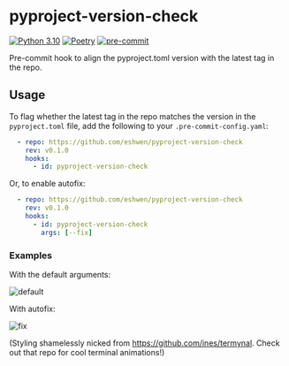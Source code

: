 # pyproject-version-check

[![Python 3.10](https://img.shields.io/badge/python-3.10-blue.svg)](https://www.python.org/downloads/release/python-31012/)
[![Poetry](https://img.shields.io/endpoint?url=https://python-poetry.org/badge/v0.json)](https://python-poetry.org/)
[![pre-commit](https://img.shields.io/badge/pre--commit-enabled-brightgreen?logo=pre-commit&logoColor=white)](https://pre-commit.com/)

Pre-commit hook to align the pyproject.toml version with the latest tag in the repo.

## Usage

To flag whether the latest tag in the repo matches the version in the `pyproject.toml` file, add the following to
your `.pre-commit-config.yaml`:

```yaml
  - repo: https://github.com/eshwen/pyproject-version-check
    rev: v0.1.0
    hooks:
      - id: pyproject-version-check
```

Or, to enable autofix:

```yaml
  - repo: https://github.com/eshwen/pyproject-version-check
    rev: v0.1.0
    hooks:
      - id: pyproject-version-check
        args: [--fix]
```

### Examples

With the default arguments:

![default](https://github.com/eshwen/pyproject-version-check/assets/24566108/280ab0e5-df54-4f5d-a91f-698e84ff8335)

With autofix:

![fix](https://github.com/eshwen/pyproject-version-check/assets/24566108/939d65b5-20ed-4d53-97c7-784b4999aa37)

(Styling shamelessly nicked from <https://github.com/ines/termynal>. Check out that repo for cool terminal animations!)
